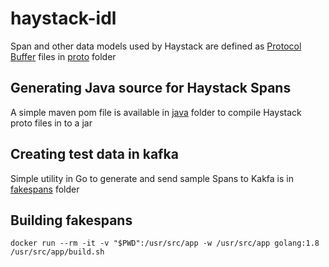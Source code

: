 # haystack-idl
Span and other data models used by Haystack are defined as [Protocol Buffer](https://developers.google.com/protocol-buffers/) files in [proto](./proto) folder

## Generating Java source for Haystack Spans
A simple maven pom file is available in [java](./java) folder to compile Haystack proto files in to a jar

## Creating test data in kafka 
Simple utility in Go to generate and send sample Spans to Kakfa is in [fakespans](./fakespans) folder

## Building fakespans
```docker run --rm -it -v "$PWD":/usr/src/app -w /usr/src/app golang:1.8 /usr/src/app/build.sh```

